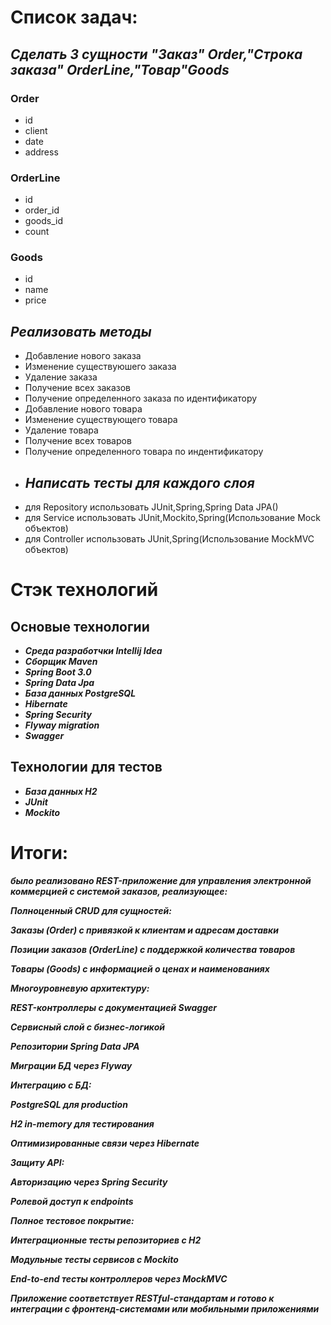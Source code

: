 # Список задач:
## ***Сделать 3 сущности "Заказ" Order,"Строка заказа" OrderLine,"Товар"Goods***
### Order
- id
- client
- date
- address
### OrderLine
- id
- order_id
- goods_id
- count
### Goods
- id 
- name
- price
## ***Реализовать методы***
- Добавление нового заказа
- Изменение существуюшего заказа
- Удаление заказа
- Получение всех заказов
- Получение определенного заказа по идентификатору
- Добавление нового товара
- Изменение существующего товара
- Удаление товара
- Получение всех товаров
- Получение определенного товара по индентификатору
- ## ***Написать тесты для каждого слоя***
-  для Repository использовать JUnit,Spring,Spring Data JPA()
-  для Service использовать JUnit,Mockito,Spring(Использование Mock объектов)
-  для Controller использовать JUnit,Spring(Использование MockMVC объектов)
# Стэк технологий
## Основые технологии
- ***Среда разработчки Intellij Idea***
- ***Сборщик Maven***
- ***Spring Boot 3.0***
- ***Spring Data Jpa***
- ***База данных PostgreSQL***
- ***Hibernate***
- ***Spring Security***
- ***Flyway migration***
- ***Swagger***
## Технологии для тестов
- ***База данных H2***
- ***JUnit***
- ***Mockito***
# Итоги:
***было реализовано REST-приложение для управления электронной коммерцией с системой заказов, реализующее:***

***Полноценный CRUD для сущностей:***

***Заказы (Order) с привязкой к клиентам и адресам доставки***

***Позиции заказов (OrderLine) с поддержкой количества товаров***

***Товары (Goods) с информацией о ценах и наименованиях***

***Многоуровневую архитектуру:***

***REST-контроллеры с документацией Swagger***

***Сервисный слой с бизнес-логикой***

***Репозитории Spring Data JPA***

***Миграции БД через Flyway***

***Интеграцию с БД:***

***PostgreSQL для production***

***H2 in-memory для тестирования***

***Оптимизированные связи через Hibernate***

***Защиту API:***

***Авторизацию через Spring Security***

***Ролевой доступ к endpoints***

***Полное тестовое покрытие:***

***Интеграционные тесты репозиториев с H2***

***Модульные тесты сервисов с Mockito***

***End-to-end тесты контроллеров через MockMVC***

***Приложение соответствует RESTful-стандартам и готово к интеграции с фронтенд-системами или мобильными приложениями***

